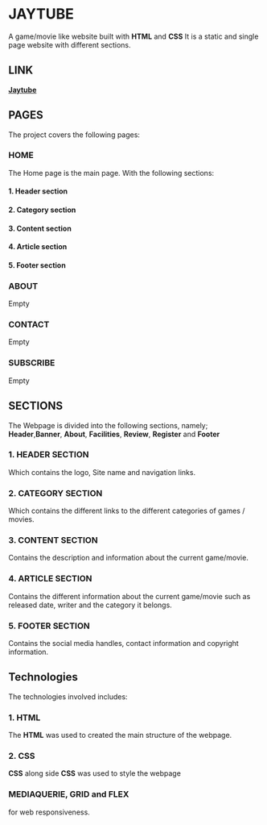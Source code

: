 # JAYTUBE
A game/movie like website built with **HTML** and **CSS**
It is a static and single page website with different sections.

## LINK
**[Jaytube](https://judechuks.github.io/jaytube.com/)**

## PAGES
The project covers the following pages:
### HOME
The Home page is the main page. With the following sections: 
#### 1. Header section
#### 2. Category section
#### 3. Content section
#### 4. Article section
#### 5. Footer section

### ABOUT
Empty

### CONTACT
Empty

### SUBSCRIBE
Empty

## SECTIONS
The Webpage is divided into the following sections, namely;
**Header**,**Banner**, **About**, **Facilities**, **Review**, **Register** and **Footer** 
### 1. HEADER  SECTION
Which contains the logo, Site name and navigation links.

### 2. CATEGORY SECTION
Which contains the different links to the different categories of games / movies.

### 3. CONTENT SECTION
Contains the description and information about the current game/movie.

### 4. ARTICLE SECTION
Contains the different information about the current game/movie such as released date, writer and the category it belongs.

### 5. FOOTER SECTION
Contains the social media handles, contact information and copyright information.


## Technologies
The technologies involved includes:
### 1. HTML
The **HTML** was used to created the main structure of the webpage.
### 2. CSS
**CSS** along side **CSS** was used to style the webpage

### MEDIAQUERIE, GRID and FLEX
 for web responsiveness.
